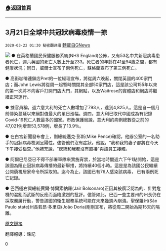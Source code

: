 ###  [:house:返回首頁](https://github.com/ourhimalayas/txt)
---

## 3月21日全球中共冠狀病毒疫情一掠
`2020-03-22 01:30 秘密翻译组` [轉載自GNews](https://gnews.org/zh-hant/148289/)

![](https://s3-ap-northeast-1.amazonaws.com/news.guo.offload.media/wp-content/uploads/2020/03/22012942/A6A4E1BF-11CE-47F9-B3D8-7A84E0147410.jpeg)
● 在英格蘭國民保健服務系統(NHS England)公佈，又有53名中共新冠病毒患者死亡，週六英國的死亡人數上升至233。死亡者的年齡在41至94歲之間，都有健康狀況；同日，威爾士宣布了兩例死亡，蘇格蘭宣布了第三例死亡。

● 高街咖啡連鎖店Pret的一位經理宣布，將從周六晚起，關閉英國的400家門店；而John Lewis將從周一起暫時關閉其全部50家門店，這是該公司155年以來的第一次將不向客戶打開門店大門，其網點，以及Waitrose的實體店和網店將繼續正常運行。

● 據官員稱，週六意大利的死亡人數增加了793人，達到4,825人。這是自一個月前傳染蔓延以來絕對值最大的單日漲幅。週四，意大利已取代中國成為有記錄Covid-19死亡人數最多的國家。市政保護局說，意大利的病例總數從之前的47,021例增至53,578例，增長了13.9％。

● 在白宮新聞發布會上，副總統邁克·彭斯(Mike Pence)確認，他辦公室的一名助手的冠狀病毒檢測呈陽性。儘管他們沒有症狀，他說，“我和我的妻子都將在今天下午接受檢查。”他補充說，“總統和我都沒有直接”與該員工接觸。

● 阿爾巴尼亞已不得不部署軍隊來實施宵禁，於當地時間週六下午1點開始，這是該國為阻止冠狀病毒傳播的最新舉措，將持續40個小時。這是是為該國公民繼續公開藐視居家命令所採取的。迄今為止，該國已有76人感染該病毒， 已有兩例死亡記錄。

● 巴西極右翼總統賈爾·博爾索納羅(Jair Bolsonaro)正因其被廣泛認為的、針對危機的混亂而武斷的反應而面臨激烈的批評。儘管如此，巴西一些主要州的州長仍在採取嚴厲行動，警告該國的衛生服務系統可能在未來幾週內崩潰。聖保羅州(São Paulo state)州長若昂·多里亞(João Doria)剛剛宣布，將從周二開始為期15天的隔離。

[原文鏈接](https://www.theguardian.com/world/2020/mar/21/coronavirus-21-march-at-a-glance-evening?utm_term=Autofeed&amp;CMP=soc_568&amp;utm_medium=Social&amp;utm_source=Twitter#Echobox=1584816681)

翻譯報導：銘記

0
